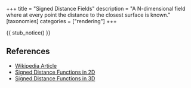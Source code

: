 +++
title = "Signed Distance Fields"
description = "A N-dimensional field where at every point the distance to the closest surface is known."
[taxonomies]
categories = ["rendering"]
+++

{{ stub_notice() }}

## References

- [Wikipedia Article](https://en.wikipedia.org/wiki/Signed_distance_function)
- [Signed Distance Functions in 2D](https://www.iquilezles.org/www/articles/distfunctions2d/distfunctions2d.htm)
- [Signed Distance Functions in 3D](https://www.iquilezles.org/www/articles/distfunctions/distfunctions.htm)
